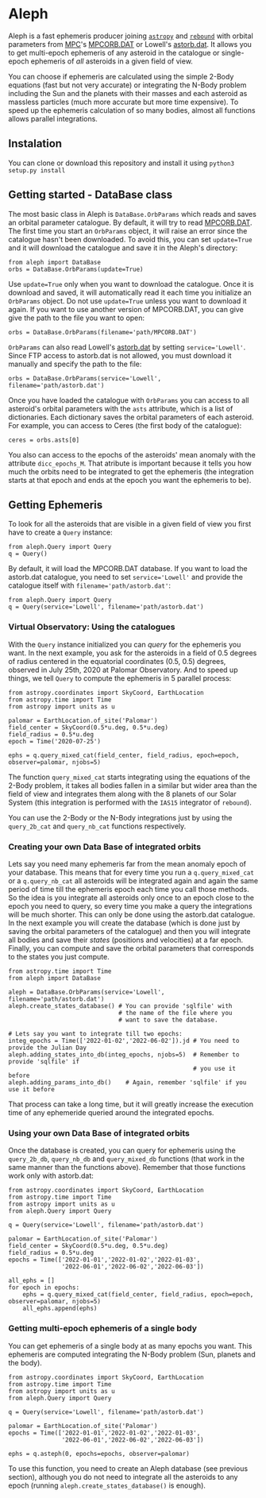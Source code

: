 # Aleph

Aleph is a fast ephemeris producer joining [`astropy`](https://www.astropy.org/) and [`rebound`](https://rebound.readthedocs.io/en/latest/) with orbital parameters from [MPC](https://minorplanetcenter.net/)'s [MPCORB.DAT](https://minorplanetcenter.net/iau/MPCORB.html) or Lowell's [astorb.dat](https://asteroid.lowell.edu/main/astorb/). It allows you to get multi-epoch ephemeris of any asteroid in the catalogue or single-epoch ephemeris of _all_ asteroids in a given field of view.

You can choose if ephemeris are calculated using the simple 2-Body equations (fast but not very accurate) or integrating the N-Body problem including the Sun and the planets with their masses and each asteroid as massless particles (much more accurate but more time expensive). To speed up the ephemeris calculation of so many bodies, almost all functions allows parallel integrations.

## Instalation

You can clone or download this repository and install it using `python3 setup.py install`

## Getting started - DataBase class

The most basic class in Aleph is `DataBase.OrbParams` which reads and saves an orbital parameter catalogue. By default, it will try to read [MPCORB.DAT](https://minorplanetcenter.net/iau/MPCORB.html). The first time you start an `OrbParams` object, it will raise an error since the catalogue hasn't been downloaded. To avoid this, you can set `update=True` and it will download the catalogue and save it in the Aleph's directory:
```
from aleph import DataBase
orbs = DataBase.OrbParams(update=True)
```
Use `update=True` only when you want to download the catalogue. Once it is download and saved, it will automatically read it each time you initialize an `OrbParams` object. Do not use `update=True` unless you want to download it again.
If you want to use another version of MPCORB.DAT, you can give give the path to the file you want to open:
```
orbs = DataBase.OrbParams(filename='path/MPCORB.DAT')
```

`OrbParams` can also read Lowell's [astorb.dat](https://asteroid.lowell.edu/main/astorb/) by setting `service='Lowell'`. Since FTP access to astorb.dat is not allowed, you must download it manually and specify the path to the file:
```
orbs = DataBase.OrbParams(service='Lowell', filename='path/astorb.dat')
```

Once you have loaded the catalogue with `OrbParams` you can access to all asteroid's orbital parameters with the `asts` attribute, which is a list of dictionaries. Each dictionary saves the orbital parameters of each asteroid. For example, you can access to Ceres (the first body of the catalogue):
```
ceres = orbs.asts[0]
```
You also can access to the epochs of the asteroids' mean anomaly with the attribute `dicc_epochs_M`. That atribute is important because it tells you how much the orbits need to be integrated to get the ephemeris (the integration starts at that epoch and ends at the epoch you want the ephemeris to be).

## Getting Ephemeris

To look for all the asteroids that are visible in a given field of view you first have to create a `Query` instance:
```
from aleph.Query import Query
q = Query()
```
By default, it will load the MPCORB.DAT database. If you want to load the astorb.dat catalogue, you need to set `service='Lowell'` and provide the catalogue itself with `filename='path/astorb.dat'`:
```
from aleph.Query import Query
q = Query(service='Lowell', filename='path/astorb.dat')
```
### Virtual Observatory: Using the catalogues
With the `Query` instance initialized you can _query_ for the ephemeris you want. In the next example, you ask for the asteroids in a field of 0.5 degrees of radius centered in the equatorial coordinates (0.5, 0.5) degrees, observed in July 25th, 2020 at Palomar Observatory. And to speed up things, we tell `Query` to compute the ephemeris in 5 parallel process:
```
from astropy.coordinates import SkyCoord, EarthLocation
from astropy.time import Time
from astropy import units as u
 
palomar = EarthLocation.of_site('Palomar')
field_center = SkyCoord(0.5*u.deg, 0.5*u.deg)
field_radius = 0.5*u.deg
epoch = Time('2020-07-25')

ephs = q.query_mixed_cat(field_center, field_radius, epoch=epoch, observer=palomar, njobs=5)
```
The function `query_mixed_cat` starts integrating using the equations of the 2-Body problem, it takes all bodies fallen in a similar but wider area than the field of view and integrates them along with the 8 planets of our Solar System (this integration is performed with the `IAS15` integrator of `rebound`).

You can use the 2-Body or the N-Body integrations just by using the `query_2b_cat` and `query_nb_cat` functions respectively.

### Creating your own Data Base of integrated orbits
Lets say you need many ephemeris far from the mean anomaly epoch of your database. This means that for every time you run a `q.query_mixed_cat` or a `q.query_nb_cat` all asteroids will be integrated again and again the same period of time till the ephemeris epoch each time you call those methods. So the idea is you integrate all asteroids only once to an epoch close to the epoch you need to query, so every time you make a query the integrations will be much shorter. This can only be done using the astorb.dat catalogue. In the next example you will create the database (which is done just by saving the orbital parameters of the catalogue) and then you will integrate all bodies and save their _states_ (positions and velocities) at a far epoch. Finally, you can compute and save the orbital parameters that corresponds to the states you just compute.
```
from astropy.time import Time
from aleph import DataBase

aleph = DataBase.OrbParams(service='Lowell', filename='path/astorb.dat')
aleph.create_states_database() # You can provide 'sqlfile' with
                               # the name of the file where you
                               # want to save the database.

# Lets say you want to integrate till two epochs:
integ_epochs = Time(['2022-01-02','2022-06-02']).jd # You need to provide the Julian Day
aleph.adding_states_into_db(integ_epochs, njobs=5)  # Remember to provide 'sqlfile' if
                                                    # you use it before
aleph.adding_params_into_db()    # Again, remember 'sqlfile' if you use it before
```
That process can take a long time, but it will greatly increase the execution time of any ephemeride queried around the integrated epochs.

### Using your own Data Base of integrated orbits
Once the database is created, you can query for ephemeris using the `query_2b_db`, `query_nb_db` and `query_mixed_db` functions (that work in the same manner than the functions above). Remember that those functions work only with astorb.dat:
```
from astropy.coordinates import SkyCoord, EarthLocation
from astropy.time import Time
from astropy import units as u
from aleph.Query import Query

q = Query(service='Lowell', filename='path/astorb.dat')
 
palomar = EarthLocation.of_site('Palomar')
field_center = SkyCoord(0.5*u.deg, 0.5*u.deg)
field_radius = 0.5*u.deg
epochs = Time(['2022-01-01','2022-01-02','2022-01-03',
               '2022-06-01','2022-06-02','2022-06-03'])

all_ephs = []
for epoch in epochs:
    ephs = q.query_mixed_cat(field_center, field_radius, epoch=epoch, observer=palomar, njobs=5)
    all_ephs.append(ephs)
```

### Getting multi-epoch ephemeris of a single body
You can get ephemeris of a single body at as many epochs you want. This ephemeris are computed integrating the N-Body problem (Sun, planets and the body).
```
from astropy.coordinates import SkyCoord, EarthLocation
from astropy.time import Time
from astropy import units as u
from aleph.Query import Query

q = Query(service='Lowell', filename='path/astorb.dat')
 
palomar = EarthLocation.of_site('Palomar')
epochs = Time(['2022-01-01','2022-01-02','2022-01-03',
               '2022-06-01','2022-06-02','2022-06-03'])

ephs = q.asteph(0, epochs=epochs, observer=palomar)
```
To use this function, you need to create an Aleph database (see previous section), although you do not need to integrate all the asteroids to any epoch (running `aleph.create_states_database()` is enough).

